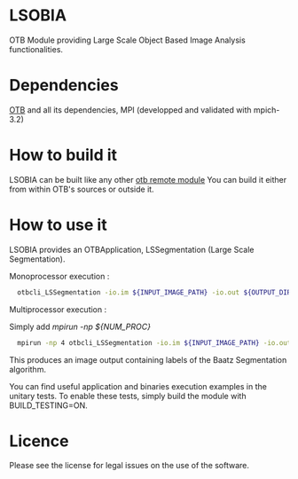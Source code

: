 # LSOBIA

OTB Module providing Large Scale Object Based Image Analysis functionalities.

Dependencies
===========
[OTB](https://www.orfeo-toolbox.org/) and all its dependencies, MPI (developped and validated with mpich-3.2)


How to build it
==============
LSOBIA can be built like any other [otb remote module](https://wiki.orfeo-toolbox.org/index.php/How_to_write_a_remote_module)
You can build it either from within OTB's sources or outside it.


How to use it
============
LSOBIA provides an OTBApplication, LSSegmentation (Large Scale Segmentation).

Monoprocessor execution :

```bash
  otbcli_LSSegmentation -io.im ${INPUT_IMAGE_PATH} -io.out ${OUTPUT_DIRECTORY} -algorithm baatz -algorithm.baatz.numitfirstpartial 1 -algorithm.baatz.numitpartial 1 -algorithm.baatz.stopping 10 -algorithm.baatz.spectralweight 0.05 -algorithm.baatz.geomweight 0.95 -processing.memory 2000 -processing.maxtilesizex 1000 -processing.maxtilesizey 1000 -io.temp ${TEMP_DIRECTORY} -processing.writeimages "on" -processing.writegraphs "on" -processing.aggregategraphs "on"
```

Multiprocessor execution :

Simply add *mpirun -np ${NUM_PROC}* 

```bash
  mpirun -np 4 otbcli_LSSegmentation -io.im ${INPUT_IMAGE_PATH} -io.out ${OUTPUT_DIRECTORY} -algorithm baatz -algorithm.baatz.numitfirstpartial 1 -algorithm.baatz.numitpartial 1 -algorithm.baatz.stopping 10 -algorithm.baatz.spectralweight 0.05 -algorithm.baatz.geomweight 0.95 -processing.memory 2000 -processing.maxtilesizex 1000 -processing.maxtilesizey 1000 -io.temp ${TEMP_DIRECTORY} -processing.writeimages "on" -processing.writegraphs "on" -processing.aggregategraphs "on"
```

This produces an image output containing labels of the Baatz Segmentation algorithm.

You can find useful application and binaries execution examples in the unitary tests. To enable these tests, simply build the module with BUILD_TESTING=ON.


Licence
=======
Please see the license for legal issues on the use of the software.
